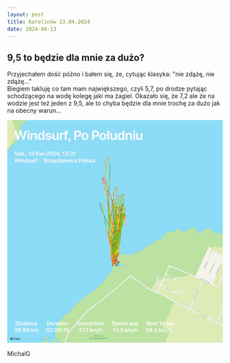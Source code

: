 ```yaml
---
layout: post
title: Karolinów 13.04.2024
date: 2024-04-13
---
```


## 9,5 to będzie dla mnie za dużo?  

Przyjechałem dość późno i bałem się, że, cytując klasyka: "nie zdążę, nie zdążę..."  
Biegiem takluję co tam mam największego, czyli 5,7, po drodze pytając schodzącego na wodę kolegę jaki ma żagiel.
Okazało się, że 7,2 ale że na wodzie jest też jeden z 9,5, ale to chyba będzie dla mnie trochę za dużo jak na obecny warun...  

![Warun](https://raw.githubusercontent.com/naspocie/blog/master/images/2024-04-13-Karolinow/IMG_0169.JPG "Warun")  

MichalG  
